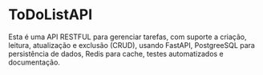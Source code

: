 # ToDoListAPI
Esta é uma API RESTFUL para gerenciar tarefas, com suporte a criação, leitura, atualização e exclusão (CRUD), usando FastAPI, PostgreeSQL para persistência de dados, Redis para cache, testes automatizados e documentação. 
